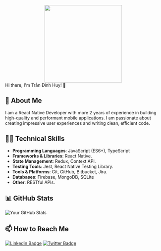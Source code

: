 <div id="header" align="center">
  <img src="https://media.giphy.com/media/M9gbBd9nbDrOTu1Mqx/giphy.gif" width="250"/>
</div>
Hi there, I'm Trần Đình Huy! 👋

## 🚀 About Me
I am a React Native Developer with more 2 years of experience in building high-quality and performant mobile applications. I am passionate about creating impressive user experiences and writing clean, efficient code.

## 👨‍💻 Technical Skills
- **Programming Languages**: JavaScript (ES6+), TypeScript
- **Frameworks & Libraries**: React Native.
- **State Management**: Redux, Context API.
- **Testing Tools**: Jest, React Native Testing Library.
- **Tools & Platforms**: Git, GitHub, Bitbucket, Jira.
- **Databases**: Firebase, MongoDB, SQLite
- **Other**: RESTful APIs.

## 📊 GitHub Stats
![Your GitHub Stats](https://github-readme-stats.vercel.app/api?username=huytdps13400&show_icons=true&theme=radical)

## 📫 How to Reach Me
[![Linkedin Badge](https://img.shields.io/badge/-LinkedIn-0072b1?style=flat-square&logo=Linkedin&logoColor=white&link=https://www.linkedin.com/in/đình-huy-trần-845963216/)](https://www.linkedin.com/in/đình-huy-trần-845963216/)
[![Twitter Badge](https://img.shields.io/badge/-Twitter-00acee?style=flat-square&logo=Twitter&logoColor=white&link=https://twitter.com/TrninhHuy1)](https://twitter.com/TrninhHuy1)

<!-- You can add more social media links in a similar format -->


